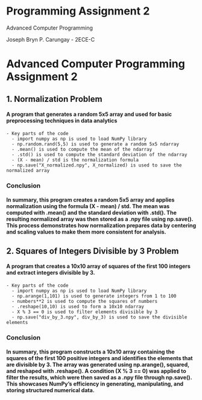 # Programming Assignment 2
Advanced Computer Programming

Joseph Bryn P. Carungay - 2ECE-C

# Advanced Computer Programming Assignment 2
## 1. Normalization Problem
#### A program that generates a random 5x5 array and used for basic preprocessing techniques in data analytics

    - Key parts of the code
      - import numpy as np is used to load NumPy library
      - np.random.rand(5,5) is used to generate a random 5x5 ndarray
      - .mean() is used to compute the mean of the ndarray
      - .std() is used to compute the standard deviation of the ndarray
      - (X - mean) / std is the normalization formula
      - np.save("X_normalized.npy", X_normalized) is used to save the normalized array

### Conclusion
#### In summary, this program creates a random 5x5 array and applies normalization using the formula (X - mean) / std. The mean was computed with .mean() and the standard deviation with .std(). The resulting normalized array was then stored as a .npy file using np.save(). This process demonstrates how normalization prepares data by centering and scaling values to make them more consistent for analysis.

## 2. Squares of Integers Divisible by 3 Problem
#### A program that creates a 10x10 array of squares of the first 100 integers and extract integers divisible by 3.

    - Key parts of the code
      - import numpy as np is used to load NumPy library
      - np.arange(1,101) is used to generate integers from 1 to 100
      - numbers**2 is used to compute the squares of numbers
      - .reshape(10,10) is used to form a 10x10 ndarray
      - X % 3 == 0 is used to filter elements divisible by 3
      - np.save("div_by_3.npy", div_by_3) is used to save the divisible elements

### Conclusion
#### In summary, this program constructs a 10x10 array containing the squares of the first 100 positive integers and identifies the elements that are divisible by 3. The array  was generated using np.arange(), squared, and reshaped with .reshape(). A condition (X % 3 == 0) was applied to filter the results, which were then saved as a .npy file through np.save(). This showcases NumPy’s efficiency in generating, manipulating, and storing structured numerical data.
